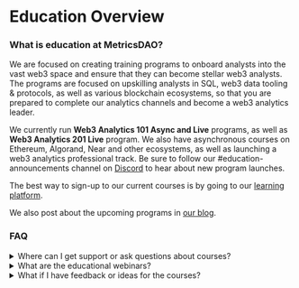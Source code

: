 # Education Overview

### What is education at MetricsDAO?&#x20;

We are focused on creating training programs to onboard analysts into the vast web3 space and ensure that they can become stellar web3 analysts. The programs are focused on upskilling analysts in SQL, web3 data tooling & protocols, as well as various blockchain ecosystems, so that you are prepared to complete our analytics channels and become a web3 analytics leader.&#x20;

We currently run **Web3 Analytics 101 Async and Live** programs, as well as **Web3 Analytics 201 Live** program. We also have asynchronous courses on Ethereum, Algorand, Near and other ecosystems, as well as launching a web3 analytics professional track. Be sure to follow our #education-announcements channel on [Discord](https://discord.gg/metrics) to hear about new program launches.&#x20;

The best way to sign-up to our current courses is by going to our [learning platform](https://metrics-dao.teachable.com/).

We also post about the upcoming programs in [our blog](https://blog.metricsdao.xyz/).

### FAQ

<details>

<summary>Where can I get support or ask questions about courses?</summary>

We have a whole education section in the #education-chat - this is the best place to ask questions and get support. Find your respective course channel, and someone from the community will be happy to support.

</details>

<details>

<summary>What are the educational webinars?</summary>

Every Monday and Wednesday at 12:00 EST we hold educational webinars. They act as a primer to various blockchains, ecosystems, and web3 analytics topics, as well as a primer to our upcoming courses.

You can check-out the upcoming webinars in our [Discord’s](https://discord.gg/metrics) events section.

</details>

<details>

<summary>What if I have feedback or ideas for the courses? </summary>

We would love to hear them! Feel free to jump to our community call and share them there, or just let us know in the [#education-chat](https://discord.gg/metrics) channel!

</details>
